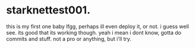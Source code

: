 # starknettest001.
this is my first one baby lfgg, perhaps ill even deploy it, or not. i guess well see. its good that its working though. yeah i mean i dont know, gotta do commits and stuff. not a pro or anything, but i'll try.
